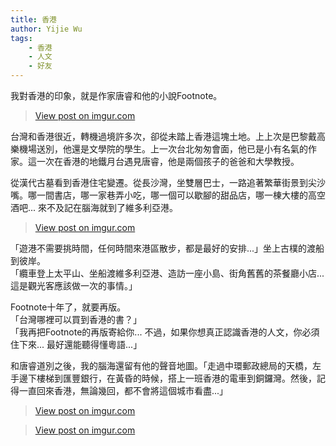 ```yaml
---
title: 香港
author: Yijie Wu
tags:
    - 香港
    - 人文
    - 好友
---
```


我對香港的印象，就是作家唐睿和他的小說Footnote。

<blockquote class="imgur-embed-pub" lang="en" data-id="39OlMXe"><a href="//imgur.com/39OlMXe">View post on imgur.com</a></blockquote><script async src="//s.imgur.com/min/embed.js" charset="utf-8"></script>

台灣和香港很近，轉機過境許多次，卻從未踏上香港這塊土地。上上次是巴黎戴高樂機場送別，他還是文學院的學生。上一次台北匆匆會面，他已是小有名氣的作家。這一次在香港的地鐵月台遇見唐睿，他是兩個孩子的爸爸和大學教授。

從漢代古墓看到香港住宅變遷。從長沙灣，坐雙層巴士，一路追著繁華街景到尖沙嘴。哪一間書店，哪一家巷弄小吃，哪一個可以歇腳的甜品店，哪一棟大樓的高空酒吧... 來不及記在腦海就到了維多利亞港。

<blockquote class="imgur-embed-pub" lang="en" data-id="a7HBLql"><a href="//imgur.com/a7HBLql">View post on imgur.com</a></blockquote><script async src="//s.imgur.com/min/embed.js" charset="utf-8"></script>

「遊港不需要挑時間，任何時間來港區散步，都是最好的安排...」坐上古樸的渡船到彼岸。<br />
「纜車登上太平山、坐船渡維多利亞港、造訪一座小島、街角舊舊的茶餐廳小店...這是觀光客應該做一次的事情。」

Footnote十年了，就要再版。<br />
「台灣哪裡可以買到香港的書？」<br />
「我再把Footnote的再版寄給你... 不過，如果你想真正認識香港的人文，你必須住下來... 最好還能聽得懂粵語...」

和唐睿道別之後，我的腦海還留有他的聲音地圖。「走過中環郵政總局的天橋，左手邊下樓梯到匯豐銀行，在黃昏的時候，搭上一班香港的電車到銅鑼灣。然後，記得一直回來香港，無論幾回，都不會將這個城市看盡...」

<blockquote class="imgur-embed-pub" lang="en" data-id="Fr0BJ0i"><a href="//imgur.com/Fr0BJ0i">View post on imgur.com</a></blockquote><script async src="//s.imgur.com/min/embed.js" charset="utf-8"></script>

<blockquote class="imgur-embed-pub" lang="en" data-id="Mm8C3jH"><a href="//imgur.com/Mm8C3jH">View post on imgur.com</a></blockquote><script async src="//s.imgur.com/min/embed.js" charset="utf-8"></script>
